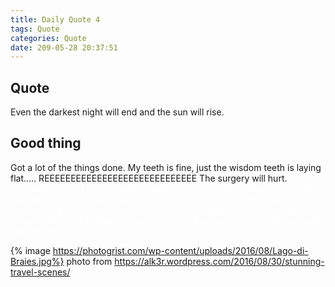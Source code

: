 ```yaml
---
title: Daily Quote 4
tags: Quote
categories: Quote
date: 209-05-28 20:37:51
---
```


## Quote

Even the darkest night will end and the sun will rise.

## Good thing

Got a lot of the things done.
My teeth is fine, just the wisdom teeth is laying flat..... REEEEEEEEEEEEEEEEEEEEEEEEEEEEE
The surgery will hurt.
<span style="color:white">Bravely chat with the girl i like(Jenny Zhang)
She is going to MIT though, I'm pretty sad. Wish I will be able to stand in front of her in the end. Holy this is more like my diary now, I don't know why am posting online.... Let me put a picture in the end to distract people.
Oh no I just realize the wordcount will expose me... NOOOOOOOO</span>

{% image https://photogrist.com/wp-content/uploads/2016/08/Lago-di-Braies.jpg%}
photo from https://alk3r.wordpress.com/2016/08/30/stunning-travel-scenes/
